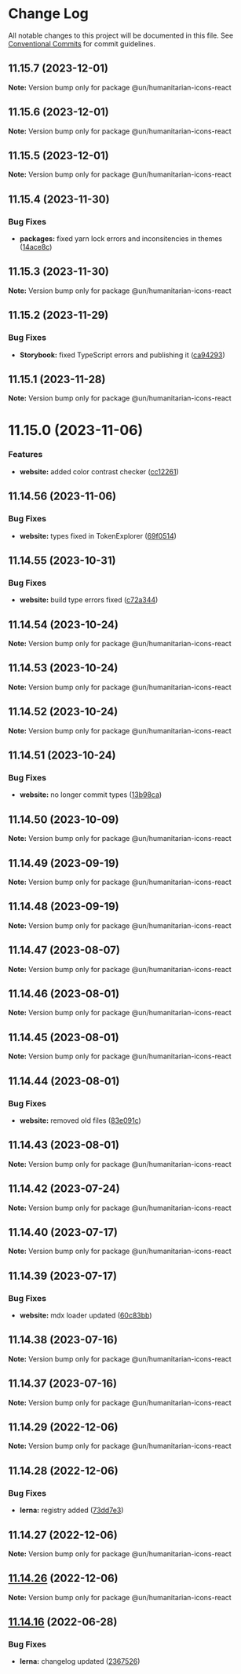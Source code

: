 # Change Log

All notable changes to this project will be documented in this file.
See [Conventional Commits](https://conventionalcommits.org) for commit guidelines.

## 11.15.7 (2023-12-01)

**Note:** Version bump only for package @un/humanitarian-icons-react





## 11.15.6 (2023-12-01)

**Note:** Version bump only for package @un/humanitarian-icons-react





## 11.15.5 (2023-12-01)

**Note:** Version bump only for package @un/humanitarian-icons-react





## 11.15.4 (2023-11-30)


### Bug Fixes

* **packages:** fixed yarn lock errors and inconsitencies in themes ([14ace8c](https://github.com/wfp/designsystem/commit/14ace8cc950c85a8b7220c516d7eaca2cbc8df48))





## 11.15.3 (2023-11-30)

**Note:** Version bump only for package @un/humanitarian-icons-react





## 11.15.2 (2023-11-29)


### Bug Fixes

* **Storybook:** fixed TypeScript errors and publishing it ([ca94293](https://github.com/carbon-design-system/carbon/commit/ca942938534e06d98a5799340d21aa0a58cb6847))





## 11.15.1 (2023-11-28)

**Note:** Version bump only for package @un/humanitarian-icons-react





# 11.15.0 (2023-11-06)


### Features

* **website:** added color contrast checker ([cc12261](https://github.com/carbon-design-system/carbon/commit/cc122617dc46fcfe8c8913b405837d549ad2f8f0))





## 11.14.56 (2023-11-06)


### Bug Fixes

* **website:** types fixed in TokenExplorer ([69f0514](https://github.com/carbon-design-system/carbon/commit/69f051402c3fe011e026aae5ffee006c9412ae8f))





## 11.14.55 (2023-10-31)


### Bug Fixes

* **website:** build type errors fixed ([c72a344](https://github.com/carbon-design-system/carbon/commit/c72a3440fc4ef3f29fdacb24e853e315bc54fe0b))





## 11.14.54 (2023-10-24)

**Note:** Version bump only for package @un/humanitarian-icons-react





## 11.14.53 (2023-10-24)

**Note:** Version bump only for package @un/humanitarian-icons-react





## 11.14.52 (2023-10-24)

**Note:** Version bump only for package @un/humanitarian-icons-react





## 11.14.51 (2023-10-24)


### Bug Fixes

* **website:** no longer commit types ([13b98ca](https://github.com/carbon-design-system/carbon/commit/13b98ca873487caa77dbc0828da85c9c136ce6a5))





## 11.14.50 (2023-10-09)

**Note:** Version bump only for package @un/humanitarian-icons-react





## 11.14.49 (2023-09-19)

**Note:** Version bump only for package @un/humanitarian-icons-react





## 11.14.48 (2023-09-19)

**Note:** Version bump only for package @un/humanitarian-icons-react





## 11.14.47 (2023-08-07)

**Note:** Version bump only for package @un/humanitarian-icons-react





## 11.14.46 (2023-08-01)

**Note:** Version bump only for package @un/humanitarian-icons-react





## 11.14.45 (2023-08-01)

**Note:** Version bump only for package @un/humanitarian-icons-react





## 11.14.44 (2023-08-01)


### Bug Fixes

* **website:** removed old files ([83e091c](https://github.com/carbon-design-system/carbon/commit/83e091c04153ac227dbad158e999cb4f247c58ce))





## 11.14.43 (2023-08-01)

**Note:** Version bump only for package @un/humanitarian-icons-react





## 11.14.42 (2023-07-24)

**Note:** Version bump only for package @un/humanitarian-icons-react





## 11.14.40 (2023-07-17)

**Note:** Version bump only for package @un/humanitarian-icons-react





## 11.14.39 (2023-07-17)


### Bug Fixes

* **website:** mdx loader updated ([60c83bb](https://github.com/carbon-design-system/carbon/commit/60c83bba74621ba5a93c9718bc49e4cdfbc807b6))





## 11.14.38 (2023-07-16)

**Note:** Version bump only for package @un/humanitarian-icons-react





## 11.14.37 (2023-07-16)

**Note:** Version bump only for package @un/humanitarian-icons-react





## 11.14.29 (2022-12-06)

**Note:** Version bump only for package @un/humanitarian-icons-react

## 11.14.28 (2022-12-06)

### Bug Fixes

- **lerna:** registry added ([73dd7e3](https://github.com/carbon-design-system/carbon/commit/73dd7e367e91bc1a372aa7e3f841f7f24a1b6934))

## 11.14.27 (2022-12-06)

**Note:** Version bump only for package @un/humanitarian-icons-react

## [11.14.26](https://github.com/carbon-design-system/carbon/compare/@un/humanitarian-icons-react@11.14.25...@un/humanitarian-icons-react@11.14.26) (2022-12-06)

**Note:** Version bump only for package @un/humanitarian-icons-react

## [11.14.16](https://github.com/carbon-design-system/carbon/compare/@un/humanitarian-icons-react@11.14.15...@un/humanitarian-icons-react@11.14.16) (2022-06-28)

### Bug Fixes

- **lerna:** changelog updated ([2367526](https://github.com/carbon-design-system/carbon/commit/236752651f113088dc7bee3921e5c06213c1f72e))
